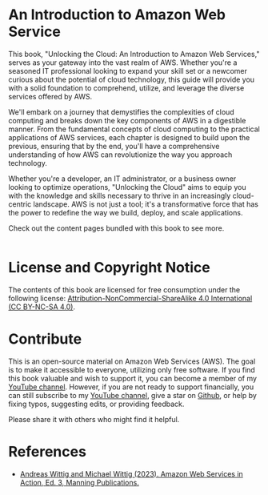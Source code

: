 # An Introduction to Amazon Web Service

This book, "Unlocking the Cloud: An Introduction to Amazon Web Services," serves as your gateway into the vast realm of AWS. Whether you're a seasoned IT professional looking to expand your skill set or a newcomer curious about the potential of cloud technology, this guide will provide you with a solid foundation to comprehend, utilize, and leverage the diverse services offered by AWS.

We'll embark on a journey that demystifies the complexities of cloud computing and breaks down the key components of AWS in a digestible manner. From the fundamental concepts of cloud computing to the practical applications of AWS services, each chapter is designed to build upon the previous, ensuring that by the end, you'll have a comprehensive understanding of how AWS can revolutionize the way you approach technology.

Whether you're a developer, an IT administrator, or a business owner looking to optimize operations, "Unlocking the Cloud" aims to equip you with the knowledge and skills necessary to thrive in an increasingly cloud-centric landscape. AWS is not just a tool; it's a transformative force that has the power to redefine the way we build, deploy, and scale applications.

Check out the content pages bundled with this book to see more.

```{tableofcontents}
```
# License and Copyright Notice
The contents of this book are licensed for free consumption under the following license: [Attribution-NonCommercial-ShareAlike 4.0 International  (CC BY-NC-SA 4.0)](https://creativecommons.org/licenses/by-nc-sa/4.0/deed.en).

# Contribute
This is an open-source material on Amazon Web Services (AWS). The goal is to make it accessible to everyone, utilizing only free software. If you find this book valuable and wish to support it, you can become a member of my [YouTube channel](https://www.youtube.com/@2001Engenharia). However, if you are not ready to support financially, you can still subscribe to my [YouTube channel](https://www.youtube.com/@2001Engenharia), give a star on [Github](https://github.com/joaomh/aws-book), or help by fixing typos, suggesting edits, or providing feedback.

Please share it with others who might find it helpful.

# References
- [Andreas Wittig and Michael Wittig (2023). Amazon Web Services in Action, Ed. 3, Manning Publications.](https://www.manning.com/books/amazon-web-services-in-action-third-edition)
